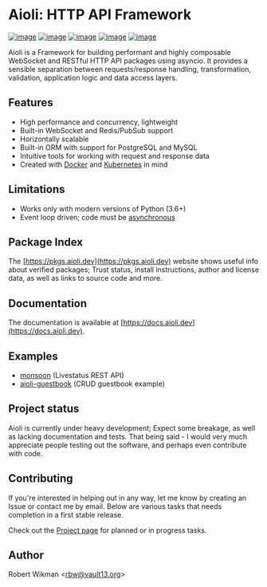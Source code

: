 Aioli: HTTP API Framework
=== 

[![image](https://img.shields.io/github/license/rbw/aioli.svg?style=flat-square)](https://raw.githubusercontent.com/rbw/aioli/master/LICENSE)
[![image](https://img.shields.io/pypi/v/aioli.svg?style=flat-square)](https://pypi.org/project/aioli)
[![image](https://img.shields.io/travis/rbw/aioli.svg?style=flat-square)](https://travis-ci.org/rbw/aioli)
[![image](https://img.shields.io/codecov/c/github/rbw/aioli.svg?style=flat-square)](https://codecov.io/gh/rbw/aioli)
[![image](https://img.shields.io/pypi/pyversions/aioli.svg?style=flat-square)](https://pypi.org/project/aioli/)

Aioli is a Framework for building performant and highly composable WebSocket and RESTful HTTP API packages using asyncio. 
It provides a sensible separation between requests/response handling, transformation, 
validation, application logic and data access layers. 


Features
---

- High performance and concurrency, lightweight
- Built-in WebSocket and Redis/PubSub support
- Horizontally scalable
- Built-in ORM with support for PostgreSQL and MySQL
- Intuitive tools for working with request and response data
- Created with [Docker](https://www.docker.com) and [Kubernetes](https://kubernetes.io) in mind

Limitations
---

- Works only with modern versions of Python (3.6+)
- Event loop driven; code must be [asynchronous](https://docs.python.org/3/library/asyncio.html)


Package Index
--

The [https://pkgs.aioli.dev](https://pkgs.aioli.dev) website shows useful info about verified packages; Trust status,
install instructions, author and license data, as well as links to source code and more.

Documentation
---

The documentation is available at [https://docs.aioli.dev](https://docs.aioli.dev). 


Examples
---

- [monsoon](https://github.com/rbw/monsoon) (Livestatus REST API)
- [aioli-guestbook](https://github.com/rbw/aioli-guestbook) (CRUD guestbook example)


Project status
---

Aioli is currently under heavy development; Expect some breakage, as well as lacking documentation and tests.
That being said - I would very much appreciate people testing out the software, and perhaps even contribute with code.


Contributing
---

If you're interested in helping out in any way, let me know by creating an Issue or contact me by email.
Below are various tasks that needs completion in a first stable release. 

Check out the [Project page](https://github.com/rbw/aioli/projects/2) for planned or in progress tasks.

Author
---
Robert Wikman \<rbw@vault13.org\>
